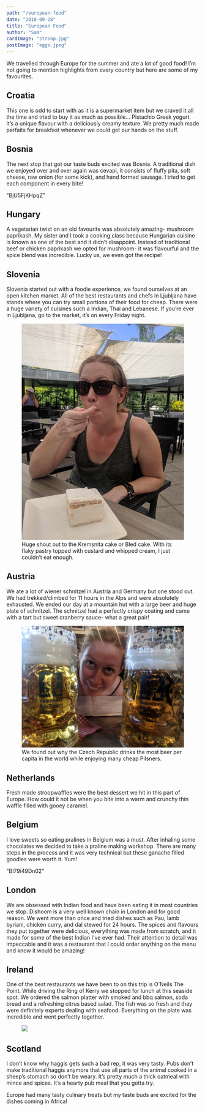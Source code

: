 ```yaml
---
path: "/european-food"
date: "2018-09-28"
title: "European Food"
author: "Sam"
cardImage: "stroop.jpg"
postImage: "eggs.jpeg"
---
```


We travelled through Europe for the summer and ate a lot of good food! I’m not going to mention highlights from every country but here are some of my favourites.

## Croatia

This one is odd to start with as it is a supermarket item but we craved it all the time and tried to buy it as much as possible… Pistachio Greek yogurt. It’s a unique flavour with a deliciously creamy texture. We pretty much made parfaits for breakfast whenever we could get our hands on the stuff.

## Bosnia

The next stop that got our taste buds excited was Bosnia. A traditional dish we enjoyed over and over again was cevapi, it consists of fluffy pita, soft cheese, raw onion (for some kick), and hand formed sausage. I tried to get each component in every bite!

"BjU5FjKHpqZ"

## Hungary

A vegetarian twist on an old favourite was absolutely amazing- mushroom paprikash. My sister and I took a cooking class because Hungarian cuisine is known as one of the best and it didn’t disappoint. Instead of traditional beef or chicken paprikash we opted for mushroom- it was flavourful and the spice blend was incredible. Lucky us, we even got the recipe!

## Slovenia

Slovenia started out with a foodie experience, we found ourselves at an open kitchen market. All of the best restaurants and chefs in Ljubljana have stands where you can try small portions of their food for cheap. There were a huge variety of cuisines such a Indian, Thai and Lebanese. If you’re ever in Ljubljana, go to the market, it’s on every Friday night.

<figure>
  <img src="bledcake.jpg"/>
  <figcaption>
    Huge shout out to the Kremsnita cake or Bled cake. With its flaky pastry topped with custard and whipped cream, I just couldn’t eat enough.
  </figcaption>
</figure>

## Austria

We ate a lot of wiener schnitzel in Austria and Germany but one stood out. We had trekked/climbed for 11 hours in the Alps and were absolutely exhausted. We ended our day at a mountain hut with a large beer and huge plate of schnitzel. The schnitzel had a perfectly crispy coating and came with a tart but sweet cranberry sauce- what a great pair!

<figure>
  <img src="beers.jpg"/>
  <figcaption>
    We found out why the Czech Republic drinks the most beer per capita in the world while enjoying many cheap Pilsners.
  </figcaption>
</figure>

## Netherlands

Fresh made stroopwaffles were the best dessert we hit in this part of Europe. How could it not be when you bite into a warm and crunchy thin waffle filled with gooey caramel.

## Belgium

I love sweets so eating pralines in Belgium was a must. After inhaling some chocolates we decided to take a praline making workshop. There are many steps in the process and it was very technical but these ganache filled goodies were worth it. Yum!

"Bl79i49Dn02"

## London

We are obsessed with Indian food and have been eating it in most countries we stop. Dishoom is a very well known chain in London and for good reason. We went more than once and tried dishes such as Pau, lamb byriani, chicken curry, and dal stewed for 24 hours. The spices and flavours they put together were delicious, everything was made from scratch, and it made for some of the best Indian I've ever had. Their attention to detail was impeccable and it was a restaurant that I could order anything on the menu and know it would be amazing!

## Ireland

One of the best restaurants we have been to on this trip is O’Neils The Point. While driving the Ring of Kerry we stopped for lunch at this seaside spot. We ordered the salmon platter with smoked and bbq salmon, soda bread and a refreshing citrus based salad. The fish was so fresh and they were definitely experts dealing with seafood. Everything on the plate was incredible and went perfectly together.

<figure>
  <img src="oneills.jpg"/>
</figure>

## Scotland

I don’t know why haggis gets such a bad rep, it was very tasty. Pubs don’t make traditional haggis anymore that use all parts of the animal cooked in a sheep’s stomach so don’t be weary. It’s pretty much a thick oatmeal with mince and spices. It’s a hearty pub meal that you gotta try.

Europe had many tasty culinary treats but my taste buds are excited for the dishes coming in Africa!
